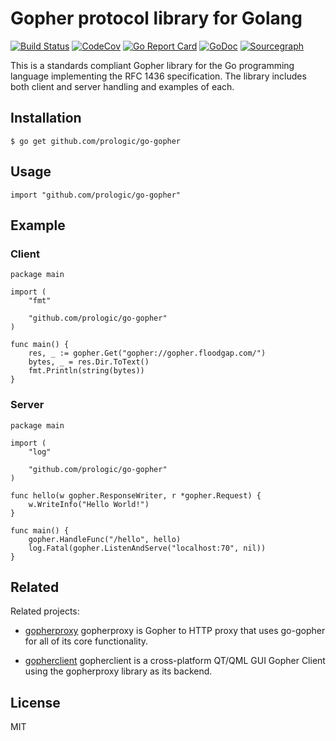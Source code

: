 # Gopher protocol library for Golang

[![Build Status](https://cloud.drone.io/api/badges/prologic/go-gopher/status.svg)](https://cloud.drone.io/prologic/go-gopher)
[![CodeCov](https://codecov.io/gh/prologic/go-gopher/branch/master/graph/badge.svg)](https://codecov.io/gh/prologic/go-gopher)
[![Go Report Card](https://goreportcard.com/badge/prologic/go-gopher)](https://goreportcard.com/report/prologic/go-gopher)
[![GoDoc](https://godoc.org/github.com/prologic/go-gopher?status.svg)](https://godoc.org/github.com/prologic/go-gopher) 
[![Sourcegraph](https://sourcegraph.com/github.com/prologic/go-gopher/-/badge.svg)](https://sourcegraph.com/github.com/prologic/go-gopher?badge)

This is a standards compliant Gopher library for the Go programming language
implementing the RFC 1436 specification. The library includes both client and
server handling and examples of each.

## Installation

```#!bash
$ go get github.com/prologic/go-gopher
```

## Usage

```#!go
import "github.com/prologic/go-gopher"
```

## Example

### Client

```#!go
package main

import (
	"fmt"

	"github.com/prologic/go-gopher"
)

func main() {
	res, _ := gopher.Get("gopher://gopher.floodgap.com/")
	bytes, _ = res.Dir.ToText()
	fmt.Println(string(bytes))
}
```

### Server

```#!go
package main

import (
	"log"

	"github.com/prologic/go-gopher"
)

func hello(w gopher.ResponseWriter, r *gopher.Request) {
	w.WriteInfo("Hello World!")
}

func main() {
	gopher.HandleFunc("/hello", hello)
	log.Fatal(gopher.ListenAndServe("localhost:70", nil))
}
```

## Related

Related projects:

- [gopherproxy](https://github.com/prologic/gopherproxy)
  gopherproxy is Gopher to HTTP proxy that uses go-gopher
  for all of its core functionality.

- [gopherclient](https://github.com/prologic/gopherclient)
  gopherclient is a cross-platform QT/QML GUI Gopher Client
  using the gopherproxy library as its backend.

## License

MIT

